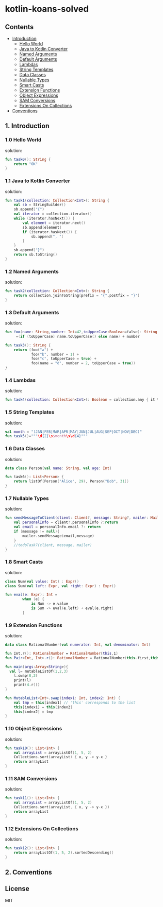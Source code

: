
# kotlin-koans-solved

## Contents
- [Introduction](#1-introduction)
  - [Hello World](#10-hello-world)
  - [Java to Kotlin Converter](#11-java-to-kotlin-converter)
  - [Named Arguments](#12-named-arguments)
  - [Default Arguments](#13-default-arguments)
  - [Lambdas](#14-lambdas)
  - [String Templates](#15-string-templates)
  - [Data Classes](#16-data-classes)
  - [Nullable Types](#17-nullable-types)
  - [Smart Casts](#18-smart-casts)
  - [Extension Functions](#19-extension-functions)
  - [Object Expressions](#110-object-expressions)
  - [SAM Conversions](#111-sam-conversions)
  - [Extensions On Collections](#112-extensions-on-collections)
- [Conventions](#2-conventions)


## 1. Introduction
### 1.0 Hello World

solution:
``` kotlin
fun task0(): String {
    return "OK"
}
```

### 1.1 Java to Kotlin Converter

solution:
```kotlin
fun task1(collection: Collection<Int>): String {
    val sb = StringBuilder()
    sb.append("{")
    val iterator = collection.iterator()
    while (iterator.hasNext()) {
        val element = iterator.next()
        sb.append(element)
        if (iterator.hasNext()) {
            sb.append(", ")
        }
    }
    sb.append("}")
    return sb.toString()
}
```

### 1.2 Named Arguments
solution:
```kotlin
fun task2(collection: Collection<Int>): String {
    return collection.joinToString(prefix = "{",postfix = "}")
}
```

### 1.3 Default Arguments

solution:
```kotlin
fun foo(name: String,number: Int=42,toUpperCase:Boolean=false): String
     =(if (toUpperCase) name.toUpperCase() else name) + number

fun task3(): String {
    return (foo("a") +
            foo("b", number = 1) +
            foo("c", toUpperCase = true) +
            foo(name = "d", number = 2, toUpperCase = true))
}
```

### 1.4 Lambdas

solution:
```kotlin
fun task4(collection: Collection<Int>): Boolean = collection.any { it %42==0 }
```

### 1.5 String Templates

solution:
```kotlin
val month = "(JAN|FEB|MAR|APR|MAY|JUN|JUL|AUG|SEP|OCT|NOV|DEC)"
fun task5()="""\d{2}\s$month\s\d{4}"""
```

### 1.6 Data Classes

solution:
```kotlin
data class Person(val name: String, val age: Int)

fun task6(): List<Person> {
    return listOf(Person("Alice", 29), Person("Bob", 31))
}
```

### 1.7 Nullable Types

solution:
```kotlin
fun sendMessageToClient(client: Client?, message: String?, mailer: Mailer) {
    val personalInfo = client?.personalInfo ?:return
    val email = personalInfo.email ?: return
    if (message != null){
        mailer.sendMessage(email,message)
    }
    //todoTask7(client, message, mailer)
}
```

### 1.8 Smart Casts

solution:
```kotlin
class Num(val value: Int) : Expr()
class Sum(val left: Expr, val right: Expr) : Expr()

fun eval(e: Expr): Int =
        when (e) {
            is Num -> e.value
            is Sum -> eval(e.left) + eval(e.right)
        }
```

### 1.9 Extension Functions

solution:
```kotlin
data class RationalNumber(val numerator: Int, val denominator: Int)

fun Int.r(): RationalNumber = RationalNumber(this,1)
fun Pair<Int, Int>.r(): RationalNumber = RationalNumber(this.first,this.second)

fun main(args:Array<String>){
  val l= mutableListOf(1,2,3)
    l.swap(0,2)
    print(l)
    print(4.r())
}

fun MutableList<Int>.swap(index1: Int, index2: Int) {
    val tmp = this[index1] // 'this' corresponds to the list
    this[index1] = this[index2]
    this[index2] = tmp
}
```

### 1.10 Object Expressions

solution:
```kotlin
fun task10(): List<Int> {
    val arrayList = arrayListOf(1, 5, 2)
    Collections.sort(arrayList) { x, y -> y-x }
    return arrayList
}
```

### 1.11 SAM Conversions

solution:
```kotlin
fun task11(): List<Int> {
    val arrayList = arrayListOf(1, 5, 2)
    Collections.sort(arrayList, { x, y -> y-x })
    return arrayList
}
```

### 1.12 Extensions On Collections

solution:
```kotlin
fun task12(): List<Int> {
    return arrayListOf(1, 5, 2).sortedDescending()
}
```

## 2. Conventions

## License
MIT
